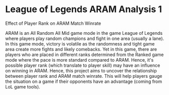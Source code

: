# League of Legends ARAM Analysis 1
Effect of Player Rank on ARAM Match Winrate

ARAM is an All Random All Mid game mode in the game League of Legends where players play random champions and fight in one area (usually a lane). In this game mode, victory is volatile as the randomness and tight game area create more fights and likely comebacks. Yet in this game, there are players who are placed in different ranks determined from the Ranked game mode where the pace is more standard compared to ARAM. Hence, it's possible player rank (which translate to player skill) may have an influence on winning in ARAM. Hence, this project aims to uncover the relationship between player rank and ARAM match winrate. This will help players gauge the situation on a game if their opponents have an advantage (coming from LoL game tools).
